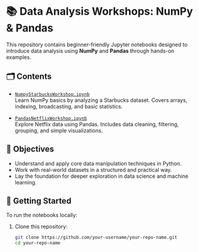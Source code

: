 # 📚 Data Analysis Workshops: NumPy & Pandas

This repository contains beginner-friendly Jupyter notebooks designed to introduce data analysis using **NumPy** and **Pandas** through hands-on examples.

## 🗂️ Contents

- [`NumpyStarbucksWorkshop.ipynb`](./NumpyStarbucksWorkshop.ipynb)  
  Learn NumPy basics by analyzing a Starbucks dataset. Covers arrays, indexing, broadcasting, and basic statistics.

- [`PandasNetflixWorkshop.ipynb`](./PandasNetflixWorkshop.ipynb)  
  Explore Netflix data using Pandas. Includes data cleaning, filtering, grouping, and simple visualizations.

## 🎯 Objectives

- Understand and apply core data manipulation techniques in Python.
- Work with real-world datasets in a structured and practical way.
- Lay the foundation for deeper exploration in data science and machine learning.

## 🚀 Getting Started

To run the notebooks locally:

1. Clone this repository:
   ```bash
   git clone https://github.com/your-username/your-repo-name.git
   cd your-repo-name
